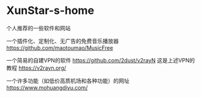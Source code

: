 # XunStar-s-home
个人推荐的一些软件和网站

一个插件化、定制化、无广告的免费音乐播放器
https://github.com/maotoumao/MusicFree

一个简易的自建VPN的软件
https://github.com/2dust/v2rayN
这是上述VPN的教程
https://v2rayn.org/

一个许多功能（如低价高质机场和各种功能）的网址
https://www.mohuangdiyu.com/
